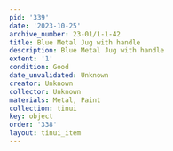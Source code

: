 ```yaml
---
pid: '339'
date: '2023-10-25'
archive_number: 23-01/1-1-42
title: Blue Metal Jug with handle
description: Blue Metal Jug with handle
extent: '1'
condition: Good
date_unvalidated: Unknown
creator: Unknown
collector: Unknown
materials: Metal, Paint
collection: tinui
key: object
order: '338'
layout: tinui_item
---
```

